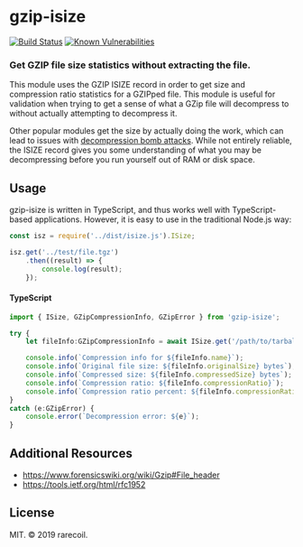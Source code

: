 # gzip-isize

[![Build Status](https://travis-ci.org/rarecoil/gzip-isize.svg?branch=master)](https://travis-ci.org/rarecoil/gzip-isize) [![Known Vulnerabilities](https://snyk.io/test/github/rarecoil/gzip-isize/badge.svg?targetFile=package.json)](https://snyk.io/test/github/rarecoil/gzip-isize?targetFile=package.json)


### Get GZIP file size statistics without extracting the file.

This module uses the GZIP ISIZE record in order to get size and
compression ratio statistics for a GZIPped file. This module is useful
for validation when trying to get a sense of what a GZip file will
decompress to without actually attempting to decompress it.

Other popular modules get the size by actually doing the work, which can
lead to issues with [decompression bomb attacks](https://en.wikipedia.org/wiki/Zip_bomb).
While not entirely reliable, the ISIZE record gives you some
understanding of what you may be decompressing before you run yourself
out of RAM or disk space.

## Usage

gzip-isize is written in TypeScript, and thus works well with
TypeScript-based applications. However, it is easy to use in the
traditional Node.js way:

````js
const isz = require('../dist/isize.js').ISize;

isz.get('../test/file.tgz')
    .then((result) => {
        console.log(result);
    });
````

#### TypeScript

````ts
import { ISize, GZipCompressionInfo, GZipError } from 'gzip-isize';

try {
    let fileInfo:GZipCompressionInfo = await ISize.get('/path/to/tarball.tgz');

    console.info(`Compression info for ${fileInfo.name}`);
    console.info(`Original file size: ${fileInfo.originalSize} bytes`);
    console.info(`Compressed size: ${fileInfo.compressedSize} bytes`);
    console.info(`Compression ratio: ${fileInfo.compressionRatio}`);
    console.info(`Compression ratio percent: ${fileInfo.compressionRatioPercent})%`);
}
catch (e:GZipError) {
    console.error(`Decompression error: ${e}`);
}
````

## Additional Resources

* https://www.forensicswiki.org/wiki/Gzip#File_header
* https://tools.ietf.org/html/rfc1952

## License

MIT.
&copy; 2019 rarecoil.

